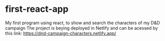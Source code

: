 # first-react-app
My first program using react, to show and search the characters of my D&D campaign
The project is beying deployed in Netlify and can be acessed by this link: https://dnd-campaign-characters.netlify.app/
